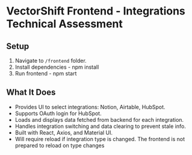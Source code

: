 # VectorShift Frontend - Integrations Technical Assessment

## Setup

1. Navigate to `/frontend` folder.
2. Install dependencies - npm install
3. Run frontend - npm start


## What It Does

- Provides UI to select integrations: Notion, Airtable, HubSpot.
- Supports OAuth login for HubSpot.
- Loads and displays data fetched from backend for each integration.
- Handles integration switching and data clearing to prevent stale info.
- Built with React, Axios, and Material UI.
- Will require reload if integration type is changed. The frontend is not prepared to reload on type changes

